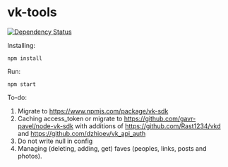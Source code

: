 # vk-tools
[![Dependency Status](https://david-dm.org/fenque/vk-tools.svg)](https://david-dm.org/fenque/vk-tools)


Installing:

`npm install`


Run:

`npm start`


To-do:

1. Migrate to https://www.npmjs.com/package/vk-sdk
2. Caching access_token or migrate to https://github.com/gavr-pavel/node-vk-sdk with additions of https://github.com/Rast1234/vkd and https://github.com/dzhioev/vk_api_auth
3. Do not write null in config
4. Managing (deleting, adding, get) faves (peoples, links, posts and photos).
